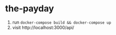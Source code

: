 # the-payday

1. run `docker-compose build && docker-compose up`
2. visit http://localhost:3000/api/

